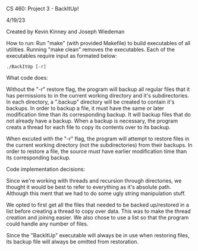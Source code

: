 CS 460: Project 3 - BackItUp!

4/19/23

Created by Kevin Kinney and Joseph Wiedeman

How to run:
	Run "make" (with provided Makefile) to build executables of all utilities. Running "make clean" removes the executables. Each of the executables require input as formated below:

	./BackItUp [-r]

What code does:
	
Without the "-r" restore flag, the program will backup all regular files that it has permissions to in the current working directory and it's subdirectories. In each directory, a ".backup" directory will be created to contain it's backups. In order to backup a file, it must have the same or later modification time than its corresponding backup. It will backup files that do not already have a backup. When a backup is necessary, the program creats a thread for each file to copy its contents over to its backup.

When excuted with the "-r" flag, the program will attempt to restore files in the current working directory (not the subdirectories) from their backups. In order to restore a file, the source must have earlier modification time than its corresponding backup.

Code implementation decisions:

Since we're working with threads and recursion through directories, we thought it would be best to refer to everything as it's absolute path. Although this ment that we had to do some ugly string manipulation stuff.

We opted to first get all the files that needed to be backed up/restored in a list before creating a thread to copy over data. This was to make the thread creation and joining easier. We also chose to use a list so that the program could handle any number of files.

Since the "BackItUp" executable will always be in use when restoring files, its backup file will always be omitted from restoration.